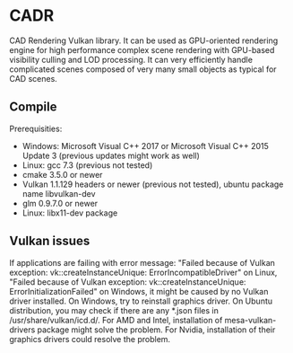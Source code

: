 # CADR
CAD Rendering Vulkan library. It can be used as GPU-oriented rendering engine
for high performance complex scene rendering with GPU-based visibility culling
and LOD processing. It can very efficiently handle complicated scenes composed
of very many small objects as typical for CAD scenes.

## Compile

Prerequisities:
* Windows: Microsoft Visual C++ 2017 or
           Microsoft Visual C++ 2015 Update 3 (previous updates might work as well)
* Linux: gcc 7.3 (previous not tested)
* cmake 3.5.0 or newer
* Vulkan 1.1.129 headers or newer (previous not tested), ubuntu package name libvulkan-dev
* glm 0.9.7.0 or newer
* Linux: libx11-dev package

## Vulkan issues
If applications are failing with error message:
"Failed because of Vulkan exception: vk::createInstanceUnique: ErrorIncompatibleDriver" on Linux,
"Failed because of Vulkan exception: vk::createInstanceUnique: ErrorInitializationFailed" on Windows,
it might be caused by no Vulkan driver installed. On Windows, try to reinstall graphics driver.
On Ubuntu distribution, you may check if there are any *.json files in /usr/share/vulkan/icd.d/.
For AMD and Intel, installation of mesa-vulkan-drivers package might solve the problem.
For Nvidia, installation of their graphics drivers could resolve the problem.
